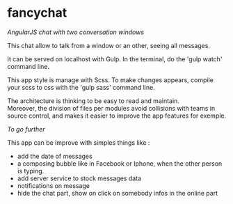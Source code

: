 # fancychat
*AngularJS chat with two conversation windows*

This chat allow to talk from a window or an other, seeing all messages.

It can be served on localhost with Gulp. In the terminal, do the 'gulp watch' command line.

This app style is manage with Scss. To make changes appears, compile your scss to css with the 'gulp sass' command line.

The architecture is thinking to be easy to read and maintain.  
Moreover, the division of files per modules avoid collisions with teams in source control, and makes it easier to improve the app features for exemple.



*To go further*

This app can be improve with simples things like :
- add the date of messages
- a composing bubble like in Facebook or Iphone, when the other person is typing. 
- add server service to stock messages data
- notifications on message
- hide the chat part, show on click on somebody infos in the online part
